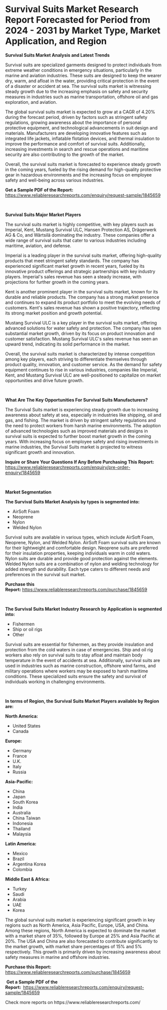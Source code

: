 <p><h1>Survival Suits Market Research Report Forecasted for Period from 2024 -  2031 by Market Type, Market Application, and Region</h1></p><p><strong>Survival Suits Market Analysis and Latest Trends</strong></p>
<p><p>Survival suits are specialized garments designed to protect individuals from extreme weather conditions in emergency situations, particularly in the marine and aviation industries. These suits are designed to keep the wearer dry, warm, and afloat in the water, providing critical protection in the event of a disaster or accident at sea. The survival suits market is witnessing steady growth due to the increasing emphasis on safety and security measures in industries such as marine transportation, offshore oil and gas exploration, and aviation.</p><p>The global survival suits market is expected to grow at a CAGR of 4.20% during the forecast period, driven by factors such as stringent safety regulations, growing awareness about the importance of personal protective equipment, and technological advancements in suit design and materials. Manufacturers are developing innovative features such as integrated life jackets, inflatable flotation devices, and thermal insulation to improve the performance and comfort of survival suits. Additionally, increasing investments in search and rescue operations and maritime security are also contributing to the growth of the market.</p><p>Overall, the survival suits market is forecasted to experience steady growth in the coming years, fueled by the rising demand for high-quality protective gear in hazardous environments and the increasing focus on employee safety and well-being across various industries.</p></p>
<p><strong>Get a Sample PDF of the Report:&nbsp;</strong> <a href="https://www.reliableresearchreports.com/enquiry/request-sample/1845659">https://www.reliableresearchreports.com/enquiry/request-sample/1845659</a></p>
<p>&nbsp;</p>
<p><strong>Survival Suits Major Market Players</strong></p>
<p><p>The survival suits market is highly competitive, with key players such as Imperial, Kent, Mustang Survival ULC, Hansen Protection AS, Drägerwerk AG & Co, and Wärtsilä dominating the industry. These companies offer a wide range of survival suits that cater to various industries including maritime, aviation, and defense.</p><p>Imperial is a leading player in the survival suits market, offering high-quality products that meet stringent safety standards. The company has experienced significant market growth in recent years, fueled by its innovative product offerings and strategic partnerships with key industry players. Imperial's sales revenue has seen a steady increase, with projections for further growth in the coming years.</p><p>Kent is another prominent player in the survival suits market, known for its durable and reliable products. The company has a strong market presence and continues to expand its product portfolio to meet the evolving needs of customers. Kent's sales revenue has shown a positive trajectory, reflecting its strong market position and growth potential.</p><p>Mustang Survival ULC is a key player in the survival suits market, offering advanced solutions for water safety and protection. The company has seen substantial market growth, driven by its focus on product innovation and customer satisfaction. Mustang Survival ULC's sales revenue has seen an upward trend, indicating its solid performance in the market.</p><p>Overall, the survival suits market is characterized by intense competition among key players, each striving to differentiate themselves through product quality, innovation, and customer service. As the demand for safety equipment continues to rise in various industries, companies like Imperial, Kent, and Mustang Survival ULC are well-positioned to capitalize on market opportunities and drive future growth.</p></p>
<p>&nbsp;</p>
<p><strong>What Are The Key Opportunities For Survival Suits Manufacturers?</strong></p>
<p><p>The Survival Suits market is experiencing steady growth due to increasing awareness about safety at sea, especially in industries like shipping, oil and gas, and fishing. The market is driven by stringent safety regulations and the need to protect workers from harsh marine environments. The adoption of advanced technologies such as improved materials and designs in survival suits is expected to further boost market growth in the coming years. With increasing focus on employee safety and rising investments in marine industries, the Survival Suits market is projected to witness significant growth and innovation.</p></p>
<p><strong>Inquire or Share Your Questions If Any Before Purchasing This Report:</strong> <a href="https://www.reliableresearchreports.com/enquiry/pre-order-enquiry/1845659">https://www.reliableresearchreports.com/enquiry/pre-order-enquiry/1845659</a></p>
<p>&nbsp;</p>
<p><strong>Market Segmentation</strong></p>
<p><strong>The Survival Suits Market Analysis by types is segmented into:</strong></p>
<p><ul><li>AirSoft Foam</li><li>Neoprene</li><li>Nylon</li><li>Welded Nylon</li></ul></p>
<p><p>Survival suits are available in various types, which include AirSoft Foam, Neoprene, Nylon, and Welded Nylon. AirSoft Foam survival suits are known for their lightweight and comfortable design. Neoprene suits are preferred for their insulation properties, keeping individuals warm in cold waters. Nylon suits are durable and provide good protection against the elements. Welded Nylon suits are a combination of nylon and welding technology for added strength and durability. Each type caters to different needs and preferences in the survival suit market.</p></p>
<p><strong>Purchase this Report:&nbsp;</strong><a href="https://www.reliableresearchreports.com/purchase/1845659">https://www.reliableresearchreports.com/purchase/1845659</a></p>
<p>&nbsp;</p>
<p><strong>The Survival Suits Market Industry Research by Application is segmented into:</strong></p>
<p><ul><li>Fishermen</li><li>Ship or oil rigs</li><li>Other</li></ul></p>
<p><p>Survival suits are essential for fishermen, as they provide insulation and protection from the cold waters in case of emergencies. Ship and oil rig workers also rely on survival suits to stay afloat and maintain body temperature in the event of accidents at sea. Additionally, survival suits are used in industries such as marine construction, offshore wind farms, and military operations where workers may be exposed to harsh maritime conditions. These specialized suits ensure the safety and survival of individuals working in challenging environments.</p></p>
<p>&nbsp;</p>
<p><strong>In terms of Region, the Survival Suits Market Players available by Region are:</strong></p>
<p>
    <p> <strong> North America: </strong>
        <ul>
            <li>United States</li>
            <li>Canada</li>
        </ul>
        </p> 
    <p> <strong> Europe: </strong>
        <ul>
            <li>Germany</li>
            <li>France</li>
            <li>U.K.</li>
            <li>Italy</li>
            <li>Russia</li>
        </ul>
        </p> 
    <p> <strong> Asia-Pacific: </strong>
        <ul>
            <li>China</li>
            <li>Japan</li>
            <li>South Korea</li>
            <li>India</li>
            <li>Australia</li>
            <li>China Taiwan</li>
            <li>Indonesia</li>
            <li>Thailand</li>
            <li>Malaysia</li>
        </ul>
        </p> 
    <p> <strong> Latin America: </strong>
        <ul>
            <li>Mexico</li>
            <li>Brazil</li>
            <li>Argentina Korea</li>
            <li>Colombia</li>
        </ul>
        </p> 
    <p> <strong> Middle East & Africa: </strong>
        <ul>
            <li>Turkey</li>
            <li>Saudi</li>
            <li>Arabia</li>
            <li>UAE</li>
            <li>Korea</li>
        </ul>
    </p>
    </p>
<p><p>The global survival suits market is experiencing significant growth in key regions such as North America, Asia Pacific, Europe, USA, and China. Among these regions, North America is expected to dominate the market with a market share of 35%, followed by Europe at 25% and Asia Pacific at 20%. The USA and China are also forecasted to contribute significantly to the market growth, with market share percentages of 15% and 5% respectively. This growth is primarily driven by increasing awareness about safety measures in marine and offshore industries.</p></p>
<p><strong>Purchase this Report: </strong><a href="https://www.reliableresearchreports.com/purchase/1845659">https://www.reliableresearchreports.com/purchase/1845659</a></p>
<p>&nbsp;<strong>Get a Sample PDF of the Report:&nbsp;&nbsp;</strong><a href="https://www.reliableresearchreports.com/enquiry/request-sample/1845659">https://www.reliableresearchreports.com/enquiry/request-sample/1845659</a></p>
<p><strong></strong></p>
<p>Check more reports on https://www.reliableresearchreports.com/</p>